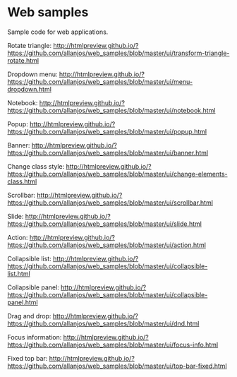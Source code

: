 # Web samples

Sample code for web applications.

Rotate triangle: http://htmlpreview.github.io/?https://github.com/allanjos/web_samples/blob/master/ui/transform-triangle-rotate.html

Dropdown menu: http://htmlpreview.github.io/?https://github.com/allanjos/web_samples/blob/master/ui/menu-dropdown.html

Notebook: http://htmlpreview.github.io/?https://github.com/allanjos/web_samples/blob/master/ui/notebook.html

Popup: http://htmlpreview.github.io/?https://github.com/allanjos/web_samples/blob/master/ui/popup.html

Banner: http://htmlpreview.github.io/?https://github.com/allanjos/web_samples/blob/master/ui/banner.html

Change class style: http://htmlpreview.github.io/?https://github.com/allanjos/web_samples/blob/master/ui/change-elements-class.html

Scrollbar: http://htmlpreview.github.io/?https://github.com/allanjos/web_samples/blob/master/ui/scrollbar.html

Slide: http://htmlpreview.github.io/?https://github.com/allanjos/web_samples/blob/master/ui/slide.html

Action: http://htmlpreview.github.io/?https://github.com/allanjos/web_samples/blob/master/ui/action.html

Collapsible list: http://htmlpreview.github.io/?https://github.com/allanjos/web_samples/blob/master/ui/collapsible-list.html

Collapsible panel: http://htmlpreview.github.io/?https://github.com/allanjos/web_samples/blob/master/ui/collapsible-panel.html

Drag and drop: http://htmlpreview.github.io/?https://github.com/allanjos/web_samples/blob/master/ui/dnd.html

Focus information: http://htmlpreview.github.io/?https://github.com/allanjos/web_samples/blob/master/ui/focus-info.html

Fixed top bar: http://htmlpreview.github.io/?https://github.com/allanjos/web_samples/blob/master/ui/top-bar-fixed.html
